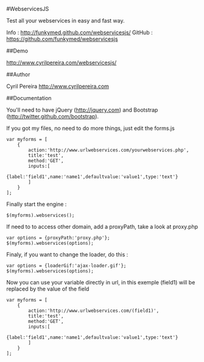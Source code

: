 #WebservicesJS

Test all your webservices in easy and fast way.

Info : http://funkymed.github.com/webservicesjs/
GitHub : https://github.com/funkymed/webservicesjs

##Demo

http://www.cyrilpereira.com/webservicesjs/

##Author

Cyril Pereira http://www.cyrilpereira.com

##Documentation

You'll need to have jQuery (http://jquery.com) and Bootstrap (http://twitter.github.com/bootstrap).

If you got my files, no need to do more things, just edit the forms.js

~~~
var myforms = [
    {
        action:'http://www.urlwebservices.com/yourwebservices.php',
        title:'test',
        method:'GET',
        inputs:[
            {label:'field1',name:'name1',defaultvalue:'value1',type:'text'}
        ]
    }
];
~~~
Finally start the engine :
~~~
$(myforms).webservices();
~~~
If need to to access other domain, add a proxyPath, take a look at proxy.php
~~~
var options = {proxyPath:'proxy.php'};
$(myforms).webservices(options);
~~~
Finaly, if you want to change the loader, do this :
~~~
var options = {loaderGif:'ajax-loader.gif'};
$(myforms).webservices(options);
~~~
Now you can use your variable directly in url, in this exemple (field1) will be replaced by the value of the field
~~~
var myforms = [
    {
        action:'http://www.urlwebservices.com/(field1)',
        title:'test',
        method:'GET',
        inputs:[
            {label:'field1',name:'name1',defaultvalue:'value1',type:'text'}
        ]
    }
];
~~~
